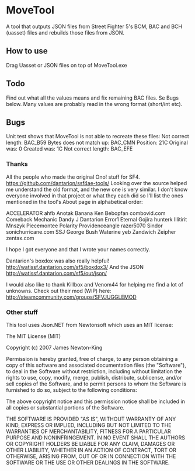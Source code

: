 # MoveTool
A tool that outputs JSON files from Street Fighter 5's BCM, BAC and BCH (uasset) files and rebuilds those files from JSON.

## How to use
Drag Uasset or JSON files on top of MoveTool.exe

## Todo
Find out what all the values means and fix remaining BAC files. Se Bugs below.
Many values are probably read in the wrong format (short/int etc).

## Bugs
Unit test shows that MoveTool is not able to recreate these files:
  Not correct length: BAC_B59
  Bytes does not match up: BAC_CMN Position: 21C Original was: 0 Created was: 1C
  Not correct length: BAC_EFE
  
### Thanks
All the people who made the original Ono! stuff for SF4.
https://github.com/dantarion/ssf4ae-tools/
Looking over the source helped me understand the old format, and the new one is very similar.
I don't know everyone involved in that project or what they each did so I'll list the ones mentioned in the tool's About page in alphabetical order:

ACCELERATOR
ahfb
Anotak
Banana Ken
Bebopfan
combovid.com
Comeback Mechanic
Dandy J
Dantarion
Error1
Eternal
Gojira
hunterk
Illitirit
Mnszyk
Piecemontee
Polarity
Providenceangle
razer5070
Sindor
sonichurricane.com
SSJ George Bush
Waterine
yeb
Zandwich
Zeipher
zentax.com

I hope I got everyone and that I wrote your names correctly.

Dantarion's boxdox was also really helpful!
http://watissf.dantarion.com/sf5/boxdox3/
And the JSON
http://watissf.dantarion.com/sf5/out/json/

I would also like to thank Killbox and Venom44 for helping me find a lot of unknowns. Check out their mod (WIP) here:
http://steamcommunity.com/groups/SFVJUGGLEMOD

### Other stuff
This tool uses Json.NET from Newtonsoft which uses an MIT license:

The MIT License (MIT)

Copyright (c) 2007 James Newton-King

Permission is hereby granted, free of charge, to any person obtaining a copy of this software and associated documentation files (the "Software"), to deal in the Software without restriction, including without limitation the rights to use, copy, modify, merge, publish, distribute, sublicense, and/or sell copies of the Software, and to permit persons to whom the Software is furnished to do so, subject to the following conditions:

The above copyright notice and this permission notice shall be included in all copies or substantial portions of the Software.

THE SOFTWARE IS PROVIDED "AS IS", WITHOUT WARRANTY OF ANY KIND, EXPRESS OR IMPLIED, INCLUDING BUT NOT LIMITED TO THE WARRANTIES OF MERCHANTABILITY, FITNESS FOR A PARTICULAR PURPOSE AND NONINFRINGEMENT. IN NO EVENT SHALL THE AUTHORS OR COPYRIGHT HOLDERS BE LIABLE FOR ANY CLAIM, DAMAGES OR OTHER LIABILITY, WHETHER IN AN ACTION OF CONTRACT, TORT OR OTHERWISE, ARISING FROM, OUT OF OR IN CONNECTION WITH THE SOFTWARE OR THE USE OR OTHER DEALINGS IN THE SOFTWARE.
